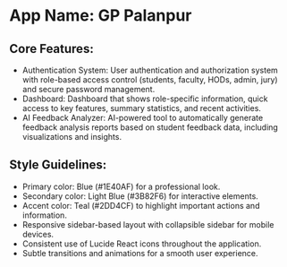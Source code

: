 # **App Name**: GP Palanpur

## Core Features:

- Authentication System: User authentication and authorization system with role-based access control (students, faculty, HODs, admin, jury) and secure password management.
- Dashboard: Dashboard that shows role-specific information, quick access to key features, summary statistics, and recent activities.
- AI Feedback Analyzer: AI-powered tool to automatically generate feedback analysis reports based on student feedback data, including visualizations and insights.

## Style Guidelines:

- Primary color: Blue (#1E40AF) for a professional look.
- Secondary color: Light Blue (#3B82F6) for interactive elements.
- Accent color: Teal (#2DD4CF) to highlight important actions and information.
- Responsive sidebar-based layout with collapsible sidebar for mobile devices.
- Consistent use of Lucide React icons throughout the application.
- Subtle transitions and animations for a smooth user experience.